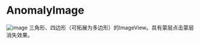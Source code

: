 # AnomalyImage
![image](https://github.com/wochiqingcai/AnomalyImage/blob/master/device.gif)
三角形、四边形（可拓展为多边形）的ImageView。具有蒙层点击蒙层消失效果。
